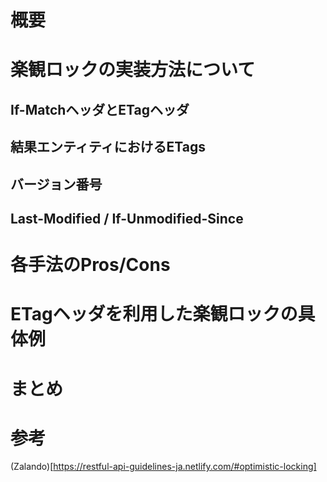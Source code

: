 # 概要

# 楽観ロックの実装方法について

## If-MatchヘッダとETagヘッダ

## 結果エンティティにおけるETags
    
## バージョン番号

## Last-Modified / If-Unmodified-Since

# 各手法のPros/Cons

# ETagヘッダを利用した楽観ロックの具体例

# まとめ

# 参考

(Zalando)[https://restful-api-guidelines-ja.netlify.com/#optimistic-locking]
